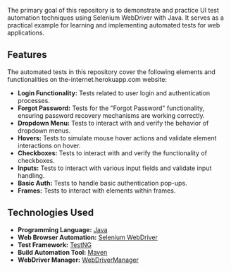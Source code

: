 The primary goal of this repository is to demonstrate and practice UI test automation techniques using Selenium WebDriver with Java. 
It serves as a practical example for learning and implementing automated tests for web applications.

## Features

The automated tests in this repository cover the following elements and functionalities on the-internet.herokuapp.com website:

*   **Login Functionality:** Tests related to user login and authentication processes.
*   **Forgot Password:** Tests for the "Forgot Password" functionality, ensuring password recovery mechanisms are working correctly.
*   **Dropdown Menu:** Tests to interact with and verify the behavior of dropdown menus.
*   **Hovers:** Tests to simulate mouse hover actions and validate element interactions on hover.
*   **Checkboxes:** Tests to interact with and verify the functionality of checkboxes.
*   **Inputs:** Tests to interact with various input fields and validate input handling.
*   **Basic Auth:** Tests to handle basic authentication pop-ups.
*   **Frames:** Tests to interact with elements within frames.

## Technologies Used

*   **Programming Language:** [Java](https://www.java.com/)
*   **Web Browser Automation:** [Selenium WebDriver](https://www.selenium.dev/)
*   **Test Framework:** [TestNG](https://testng.org/doc/)
*   **Build Automation Tool:** [Maven](https://maven.apache.org/)
*   **WebDriver Manager:** [WebDriverManager](https://bonigarcia.dev/webdrivermanager/)
